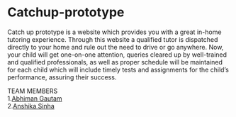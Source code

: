 # Catchup-prototype
Catch up prototype is a website which provides you with a great in-home tutoring experience. Through this website a qualified tutor is dispatched directly to your home and rule out the need to drive or go anywhere. Now, your child will get one-on-one attention, queries cleared up by well-trained and qualified professionals, as well as proper schedule will be maintained for each child which will include timely tests and assignments for the child’s performance, assuring their success.

TEAM MEMBERS
<br>
1.<a href="https://github.com/Abhiman1211">Abhiman Gautam </a>
<br>
2.<a href="https://github.com/Anshikasinha18">Anshika Sinha </a>








